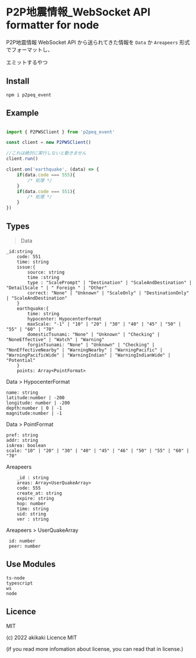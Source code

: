 # P2P地震情報_WebSocket API formatter for node

P2P地震情報 WebSocket API から送られてきた情報を `Data` か `Areapeers` 形式でフォーマットし、

エミットするやつ

## Install

```
npm i p2peq_event
```

## Example

```ts

import { P2PWSClient } from 'p2peq_event'

const client = new P2PWSClient()

//これは絶対に実行しないと動きません
client.run()

client.on('earthquake', (data) => {
    if(data.code === 555){
        /* 処理 */
    }
    if(data.code === 551){
        /* 処理 */
    }
})

```

## Types

> Data

```
_id:string
    code: 551
    time: string
    issue:{
        source: string
        time :string
        type : "ScalePrompt" | "Destination" | "ScaleAndDestination" | "DetailScale " | " Foreign " | "Other" 
        correct: "None" | "Unknown" | "ScaleOnly" | "DestinationOnly" | "ScaleAndDestination"
    }
    earthquake:{
        time: string
        hypocenter: HypocenterFormat
        maxScale: "-1" | "10" | "20" | "30" | "40" | "45" | "50" | "55" | "60" | "70"
        domesticTsunami: "None" | "Unknown" | "Checking" | "NoneEffective" | "Watch" | "Warning"
        forginTsunami: "None" | "Unknown" | "Checking" | "NonEffectiveNearby" | "WarningNearby" | "WarningPacific" | "WarningPacificWide" | "WarningIndian" | "WarningIndianWide" | "Potential"
    }
    points: Array<PointFormat>
```

Data > HypocenterFormat

```
name: string
latitude:number | -200
longitude: number | -200
depth:number | 0 | -1
magnitude:number | -1
```

Data > PointFormat

```
pref: string
addr: string
isArea: boolean
scale: "10" | "20" | "30" | "40" | "45" | "46" | "50" | "55" | "60" | "70" 
```

Areapeers

```
    _id : string
    areas: Array<UserQuakeArray>
    code: 555
    create_at: string
    expire: string
    hop: number
    time: string
    uid: string
    ver : string
```

Areapeers > UserQuakeArray

```
 id: number
 peer: number
```

## Use Modules

```
ts-node
typescript
ws
node
```

## Licence

MIT

(c) 2022 akikaki Licence MIT

(if you read more infomation about license, you can read that in license.)